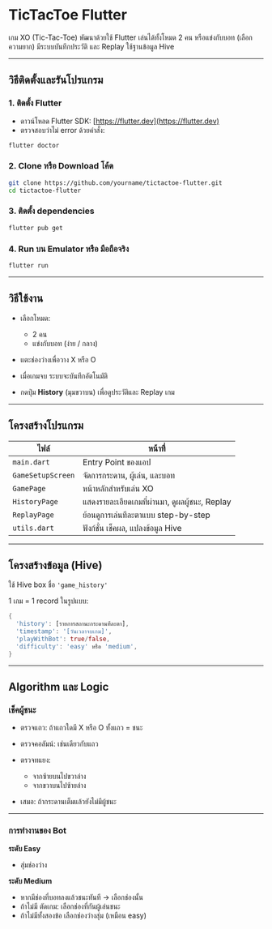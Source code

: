 # TicTacToe Flutter

เกม XO (Tic-Tac-Toe) พัฒนาด้วยใช้ Flutter
เล่นได้ทั้งโหมด 2 คน หรือแข่งกับบอท (เลือกความยาก)
มีระบบบันทึกประวัติ และ Replay
ใช้ฐานข้อมูล Hive

---

## วิธีติดตั้งและรันโปรแกรม

### 1. ติดตั้ง Flutter

* ดาวน์โหลด Flutter SDK: [https://flutter.dev](https://flutter.dev)
* ตรวจสอบว่าไม่ error ด้วยคำสั่ง:

```sh
flutter doctor
```

### 2. Clone หรือ Download โค้ด

```sh
git clone https://github.com/yourname/tictactoe-flutter.git
cd tictactoe-flutter
```

### 3. ติดตั้ง dependencies

```sh
flutter pub get
```

### 4. Run บน Emulator หรือ มือถือจริง

```sh
flutter run
```

---

## วิธีใช้งาน

* เลือกโหมด:

  * 2 คน
  * แข่งกับบอท (ง่าย / กลาง)
* แตะช่องว่างเพื่อวาง X หรือ O
* เมื่อเกมจบ ระบบจะบันทึกอัตโนมัติ
* กดปุ่ม **History** (มุมขวาบน) เพื่อดูประวัติและ Replay เกม

---

## โครงสร้างโปรแกรม

| ไฟล์          | หน้าที่                                              |
| ------------- | ---------------------------------------------------- |
| `main.dart`   | Entry Point ของแอป                                   |
| `GameSetupScreen`    | จัดการกระดาน, ผู้เล่น, และบอท |
| `GamePage`    | หน้าหลักสำหรับเล่น XO |
| `HistoryPage` | แสดงรายละเอียดเกมที่ผ่านมา, ดูผลผู้ชนะ, Replay          |
| `ReplayPage`  | ย้อนดูการเล่นทีละตาแบบ step-by-step                  |
| `utils.dart`  | ฟังก์ชั่น เช็คผล, แปลงข้อมูล Hive                    |

---

## โครงสร้างข้อมูล (Hive)

ใช้ Hive box ชื่อ `'game_history'`

1 เกม = 1 record ในรูปแบบ:

```dart
{
  'history': [รายการสถานะกระดานทีละตา],
  'timestamp': '[วันเวลาจบเกม]',
  'playWithBot': true/false,
  'difficulty': 'easy' หรือ 'medium',
}
```

---

## Algorithm และ Logic

### เช็คผู้ชนะ

* ตรวจแถว: ถ้าแถวใดมี X หรือ O ทั้งแถว = ชนะ
* ตรวจคอลัมน์: เช่นเดียวกับแถว
* ตรวจทแยง:

  * จากซ้ายบนไปขวาล่าง
  * จากขวาบนไปซ้ายล่าง
* เสมอ: ถ้ากระดานเต็มแล้วยังไม่มีผู้ชนะ

---

### การทำงานของ Bot

**ระดับ Easy**

* สุ่มช่องว่าง

**ระดับ Medium**

* หากมีช่องที่บอทลงแล้วชนะทันที → เลือกช่องนั้น
* ถ้าไม่มี ตัดเกม: เลือกช่องที่กันผู้เล่นชนะ
* ถ้าไม่มีทั้งสองข้อ เลือกช่องว่างสุ่ม (เหมือน easy)
